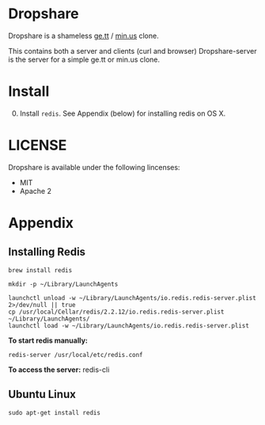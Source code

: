 Dropshare
===

Dropshare is a shameless [ge.tt](http://ge.tt) / [min.us](http://min.us) clone.

This contains both a server and clients (curl and browser)
Dropshare-server is the server for a simple ge.tt or min.us clone.

Install
===

  0. Install `redis`. See Appendix (below) for installing redis on OS X.

LICENSE
===

Dropshare is available under the following lincenses:

  * MIT
  * Apache 2

Appendix
===

Installing Redis
---

    brew install redis

    mkdir -p ~/Library/LaunchAgents

    launchctl unload -w ~/Library/LaunchAgents/io.redis.redis-server.plist 2>/dev/null || true
    cp /usr/local/Cellar/redis/2.2.12/io.redis.redis-server.plist ~/Library/LaunchAgents/
    launchctl load -w ~/Library/LaunchAgents/io.redis.redis-server.plist

**To start redis manually:**

    redis-server /usr/local/etc/redis.conf

**To access the server:**
    redis-cli

Ubuntu Linux
---

    sudo apt-get install redis
